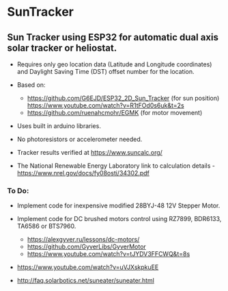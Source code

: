 # SunTracker
## Sun Tracker using ESP32 for automatic dual axis solar tracker or heliostat.
 
 - Requires only geo location data (Latitude and Longitude coordinates) and Daylight Saving Time (DST) offset number for the location.
 
 - Based on:
   - https://github.com/G6EJD/ESP32_2D_Sun_Tracker (for sun position) https://www.youtube.com/watch?v=R1tFOd0s6uk&t=2s
   - https://github.com/ruenahcmohr/EGMK (for motor movement)
 
 - Uses built in arduino libraries.
 - No photoresistors or accelerometer needed.
 - Tracker results verified at https://www.suncalc.org/
 - The National Renewable Energy Laboratory link to calculation details - https://www.nrel.gov/docs/fy08osti/34302.pdf

### To Do:

 - Implement code for inexpensive modified 28BYJ-48 12V Stepper Motor.
 
 - Implement code for DC brushed motors control using RZ7899, BDR6133, TA6586 or BTS7960.
   - https://alexgyver.ru/lessons/dc-motors/
   - https://github.com/GyverLibs/GyverMotor
   - https://www.youtube.com/watch?v=tJYDV3FFCWQ&t=8s
 
 - https://www.youtube.com/watch?v=uVJXskpkuEE 
 - http://faq.solarbotics.net/suneater/suneater.html
